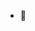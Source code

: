 - 👋 
<!---
bumfuzzleX/bumfuzzleX is a ✨ special ✨ repository because its `README.md` (this file) appears on your GitHub profile.
You can click the Preview link to take a look at your changes.
--->
